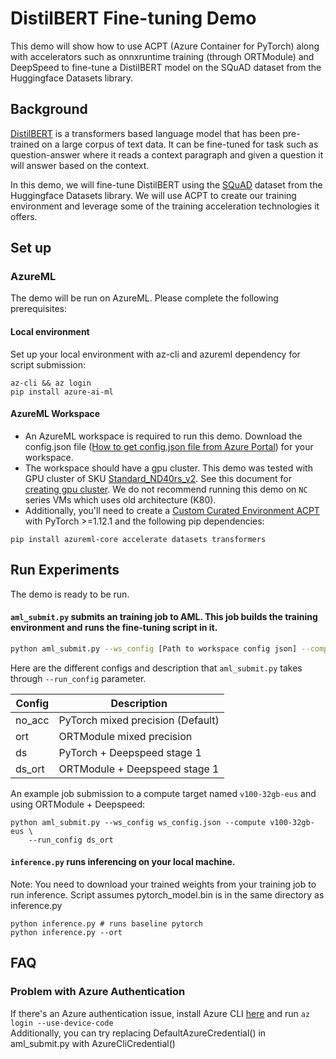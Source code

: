 # DistilBERT Fine-tuning Demo

This demo will show how to use ACPT (Azure Container for PyTorch) along with accelerators such as onnxruntime training (through ORTModule) and DeepSpeed to fine-tune a DistilBERT model on the SQuAD dataset from the Huggingface Datasets library.

## Background

[DistilBERT](https://huggingface.co/docs/transformers/model_doc/distilbert) is a transformers based language model that has been pre-trained on a large corpus of text data. It can be fine-tuned for task such as question-answer where it reads a context paragraph and given a question it will answer based on the context.

In this demo, we will fine-tune DistilBERT using the [SQuAD](https://huggingface.co/datasets/squad) dataset from the Huggingface Datasets library. We will use ACPT to create our training environment and leverage some of the training acceleration technologies it offers.

## Set up

### AzureML
The demo will be run on AzureML. Please complete the following prerequisites:

#### Local environment
Set up your local environment with az-cli and azureml dependency for script submission:

```
az-cli && az login
pip install azure-ai-ml
```

#### AzureML Workspace
- An AzureML workspace is required to run this demo. Download the config.json file ([How to get config.json file from Azure Portal](https://docs.microsoft.com/en-us/azure/machine-learning/how-to-configure-environment#workspace)) for your workspace.
- The workspace should have a gpu cluster. This demo was tested with GPU cluster of SKU [Standard_ND40rs_v2](https://docs.microsoft.com/en-us/azure/virtual-machines/ndv2-series). See this document for [creating gpu cluster](https://docs.microsoft.com/en-us/azure/machine-learning/how-to-create-attach-compute-cluster?tabs=python). We do not recommend running this demo on `NC` series VMs which uses old architecture (K80).
- Additionally, you'll need to create a [Custom Curated Environment ACPT](https://learn.microsoft.com/en-us/azure/machine-learning/resource-curated-environments) with PyTorch >=1.12.1 and the following pip dependencies:
```
pip install azureml-core accelerate datasets transformers
```

## Run Experiments
The demo is ready to be run.

#### `aml_submit.py` submits an training job to AML. This job builds the training environment and runs the fine-tuning script in it.

```bash
python aml_submit.py --ws_config [Path to workspace config json] --compute [Name of gpu cluster] --run_config [Accelerator configuration]
```

Here are the different configs and description that `aml_submit.py` takes through `--run_config` parameter.

| Config    | Description |
|-----------|-------------|
| no_acc    | PyTorch mixed precision (Default) |
| ort       | ORTModule mixed precision |
| ds        | PyTorch + Deepspeed stage 1 |
| ds_ort    | ORTModule + Deepspeed stage 1|

An example job submission to a compute target named `v100-32gb-eus` and using ORTModule + Deepspeed:

```
python aml_submit.py --ws_config ws_config.json --compute v100-32gb-eus \
    --run_config ds_ort
```

#### `inference.py` runs inferencing on your local machine. 

Note: You need to download your trained weights from your training job to run inference. Script assumes pytorch_model.bin is in the same directory as inference.py

```
python inference.py # runs baseline pytorch
python inference.py --ort
```

## FAQ
### Problem with Azure Authentication
If there's an Azure authentication issue, install Azure CLI [here](https://docs.microsoft.com/en-us/cli/azure/) and run `az login --use-device-code`
<br>Additionally, you can try replacing DefaultAzureCredential() in aml_submit.py with AzureCliCredential()
